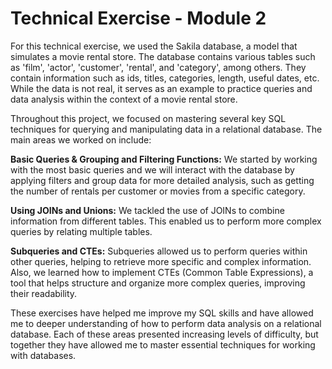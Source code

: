 # Technical Exercise - Module 2 

For this technical exercise, we used the Sakila database, a model that simulates a movie rental store. The database contains various tables such as 'film', 'actor', 'customer', 'rental', and 'category', among others. They contain information such as ids, titles, categories, length, useful dates, etc. While the data is not real, it serves as an example to practice queries and data analysis within the context of a movie rental store.

Throughout this project, we focused on mastering several key SQL techniques for querying and manipulating data in a relational database. The main areas we worked on include:

**Basic Queries & Grouping and Filtering Functions:**
We started by working with the most basic queries and we will interact with the database by applying filters and group data for more detailed analysis, such as getting the number of rentals per customer or movies from a specific category.

**Using JOINs and Unions:**
We tackled the use of JOINs to combine information from different tables. This enabled us to perform more complex queries by relating multiple tables.

**Subqueries and CTEs:**
Subqueries allowed us to perform queries within other queries, helping to retrieve more specific and complex information. Also, we learned how to implement CTEs (Common Table Expressions), a tool that helps structure and organize more complex queries, improving their readability.

These exercises have helped me improve my SQL skills and have allowed me to deeper understanding of how to perform data analysis on a relational database. Each of these areas presented increasing levels of difficulty, but together they have allowed me to master essential techniques for working with databases.
